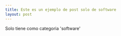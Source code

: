 ```yaml
---
title: Este es un ejemplo de post solo de software
layout: post
---
```


Solo tiene como categoria 'software'
